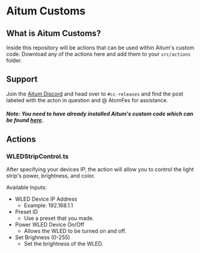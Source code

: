 # Aitum Customs

## What is Aitum Customs?
Inside this repository will be actions that can be used within Aitum's custom code. Download any of the actions here and add them to your `src/actions` folder.

## Support
Join the [Aitum Discord](https://aitum.tv/discord) and head over to `#cc-releases` and find the post labeled with the acton in question and @ AtomFes for assistance.

#### *Note: You need to have already installed Aitum's custom code which can be found [here](https://github.com/Aitum/aitum-cc).*

## Actions
### WLEDStripControl.ts
After specifying your devices IP, the action will allow you to control the light strip's power, brightness, and color.

Available Inputs:

- WLED Device IP Address
    - Example: 192.168.1.1
- Preset ID
    - Use a preset that you made.
- Power WLED Device On/Off
    - Allows the WLED to be turned on and off.
- Set Brighness (0-255)
    - Set the brightness of the WLED.